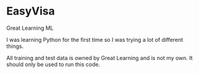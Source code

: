 # EasyVisa
Great Learning ML

I was learning Python for the first time so I was trying a lot of different things.

All training and test data is owned by Great Learning and is not my own. It should only be used to run this code.

